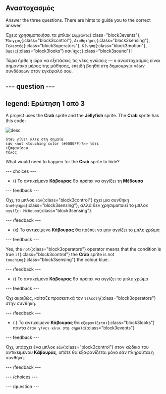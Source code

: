 ## Αναστοχασμός

Answer the three questions. There are hints to guide you to the correct answer.

Έχεις χρησιμοποιήσει τα μπλοκ `Συμβάντα`{:class="block3events"}, `Έλεγχος`{:class="block3control"}, `Αισθητήρες`{:class="block3sensing"}, `Τελεστές`{:class="block3operators"}, `Κίνηση`{:class="block3motion"}, `Όψεις`{:class="block3looks"} και `Ήχος`{:class="block3sound"}!

Τώρα ήρθε η ώρα να εξετάσεις τις νέες γνώσεις — ο αναστοχασμός είναι σημαντικό μέρος της μάθησης, επειδή βοηθά στη δημιουργία νέων συνδέσεων στον εγκέφαλό σου.

--- question ---
---
legend: Ερώτηση 1 από 3
---

A project uses the **Crab** sprite and the **Jellyfish** sprite. The **Crab** sprite has this code:

![desc](images/crab-icon.png)

```blocks3
όταν γίνει κλικ στη σημαία
εάν <not <touching color (#0000FF)?>> τότε
εξαφανίσου
τέλος
```

What would need to happen for the **Crab** sprite to hide?

--- choices ---

- () Το αντικείμενο **Κάβουρας** θα πρέπει να αγγίξει τη **Μέδουσα**

 --- feedback ---

 Όχι, το μπλοκ `εάν`{:class="block3control"} έχει μια συνθήκη `Αισθητήρα`{:class="block3sensing"}, αλλά δεν χρησιμοποιεί το μπλοκ `αγγίζει Μέδουσα`{:class="block3sensing"}.

 --- /feedback ---

- (x) Το αντικείμενο **Κάβουρας** θα πρέπει να μην αγγίζει το μπλε χρώμα

 --- feedback ---

Yes, the `not`{:class="block3operators"} operator means that the condition is true `if`{:class="block3control"} the **Crab** sprite is not `touching`{:class="block3sensing"} the colour blue.

 --- /feedback ---

- () Το αντικείμενο **Κάβουρας** θα πρέπει να αγγίζει το μπλε χρώμα

 --- feedback ---

 Όχι ακριβώς, κοίταξε προσεκτικά τον `τελεστή`{:class="block3operators"} στην συνθήκη.

 --- /feedback ---

- ( ) Το αντικείμενο **Κάβουρας** θα `εξαφανίζεται`{:class="block3looks"} πάντα `όταν γίνει κλικ στη σημαία`{:class="block3events"}

 --- feedback ---

 Όχι, υπάρχει ένα μπλοκ `εάν`{:class="block3control"} στον κώδικα του αντικειμένου **Κάβουρας**, οπότε θα εξαφανίζεται μόνο εάν πληρούται η συνθήκη.

 --- /feedback ---

--- /choices ---

--- /question ---
